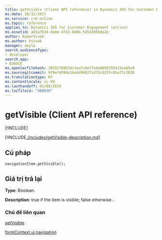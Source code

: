 ```yaml
---
title: getVisible (Client API reference) in Dynamics 365 for Customer Engagement| MicrosoftDocs
ms.date: 10/31/2017
ms.service: crm-online
ms.topic: reference
applies_to: Dynamics 365 for Customer Engagement (online)
ms.assetid: a01a7b34-de0e-4f42-846b-54543856da2e
author: KumarVivek
ms.author: kvivek
manager: amyla
search.audienceType:
- developer
search.app:
- D365CE
ms.openlocfilehash: 3855570d03dc3aa7c8e7fe4e989d795415eab5e9
ms.sourcegitcommit: 9f0efd59de16a6d9902fa372cb25fc0baf1c2838
ms.translationtype: HT
ms.contentlocale: vi-VN
ms.lasthandoff: 01/08/2019
ms.locfileid: "388630"
---
```

# <a name="getvisible-client-api-reference"></a>getVisible (Client API reference)

[!INCLUDE[](../../../../includes/cc_applies_to_update_9_0_0.md)]

[!INCLUDE[./includes/getVisible-description.md](./includes/getVisible-description.md)]

## <a name="syntax"></a>Cú pháp

`navigationItem.getVisible();`

## <a name="return-value"></a>Giá trị trả lại

**Type**: Boolean.

**Description**: true if the item is visible; false otherwise..

### <a name="related-topics"></a>Chủ đề liên quan

[setVisible](setVisible.md)

[formContext.ui.navigation](../formContext-ui-navigation.md)



